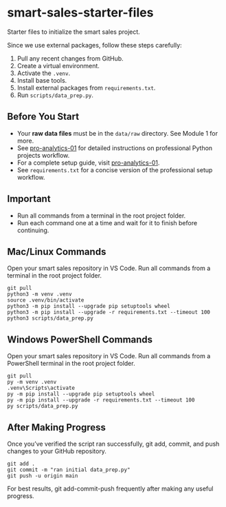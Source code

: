 # smart-sales-starter-files

Starter files to initialize the smart sales project.

Since we use external packages, follow these steps carefully:

1. Pull any recent changes from GitHub.
2. Create a virtual environment.
3. Activate the `.venv`.
4. Install base tools.
5. Install external packages from `requirements.txt`.
6. Run `scripts/data_prep.py`.

## Before You Start

- Your **raw data files** must be in the `data/raw` directory. See Module 1 for more.
- See [pro-analytics-01](https://github.com/denisecase/pro-analytics-01) for detailed instructions on professional Python projects workflow.
- For a complete setup guide, visit [pro-analytics-01](https://github.com/denisecase/pro-analytics-01).
- See `requirements.txt` for a concise version of the professional setup workflow.

## Important 

- Run all commands from a terminal in the root project folder. 
- Run each command one at a time and wait for it to finish before continuing. 

## Mac/Linux Commands

Open your smart sales repository in VS Code. 
Run all commands from a terminal in the root project folder. 

```shell
git pull
python3 -m venv .venv
source .venv/bin/activate
python3 -m pip install --upgrade pip setuptools wheel
python3 -m pip install --upgrade -r requirements.txt --timeout 100
python3 scripts/data_prep.py
```


## Windows PowerShell Commands

Open your smart sales repository in VS Code. 
Run all commands from a PowerShell terminal in the root project folder.

```shell
git pull
py -m venv .venv
.venv\Scripts\activate
py -m pip install --upgrade pip setuptools wheel
py -m pip install --upgrade -r requirements.txt --timeout 100
py scripts/data_prep.py
```


## After Making Progress

Once you’ve verified the script ran successfully, 
git add, commit, and push changes to your GitHub repository.

```shell
git add .
git commit -m "ran initial data_prep.py"
git push -u origin main
```

For best results, git add-commit-push frequently after making any useful progress. 
